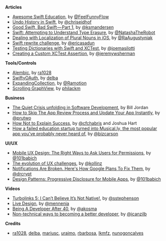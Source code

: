 
**Articles**

* [Awesome Swift Education](https://github.com/hsavit1/Awesome-Swift-Education), by [@FeelFunnyFlow](https://twitter.com/FeelFunnyFlow)
* [Undo History in Swift](http://chris.eidhof.nl/post/undo-history-in-swift/), by [@chriseidhof](https://twitter.com/chriseidhof)
* [Good Swift, Bad Swift — Part 1](https://medium.com/@ksmandersen/good-swift-bad-swift-part-1-f58f71da3575), by [@ksmandersen](https://twitter.com/ksmandersen)
* [Swift: Attempting to Understand Type Erasure](https://www.natashatherobot.com/swift-type-erasure/), by [@NatashaTheRobot](https://twitter.com/NatashaTheRobot)
* [Dealing with Localization of Plural Nouns in iOS](http://macoscope.com/blog/effective-localization-when-working-with-language-plural-rules/), by [@RaAugustyniak](https://twitter.com/RaAugustyniak)
* [Swift rewrite challenge](http://ericasadun.com/2016/05/31/swift-rewrite-challenge/), by [@ericasadun](https://twitter.com/ericasadun)
* [Testing Dictionaries with Swift and XCTest](http://masilotti.com/testing-dictionaries/), by [@joemasilotti](https://twitter.com/joemasilotti)
* [Creating a Custom XCTest Assertion](https://www.bignerdranch.com/blog/creating-a-custom-xctest-assertion/), by [@jeremywsherman](https://twitter.com/jeremywsherman)


**Tools/Controls**

* [Alembic](https://github.com/ra1028/Alembic), by [ra1028](https://github.com/ra1028)
* [SwiftyOAuth](https://github.com/delba/SwiftyOAuth), by [delba](https://github.com/delba)
* [ExpandingCollection](https://github.com/Ramotion/expanding-collection), by [@Ramotion](https://twitter.com/Ramotion)
* [Scrolling GraphView](https://github.com/philackm/Scrollable-GraphView), by [philackm](https://twitter.com/philackm)

**Business**

* [The Quiet Crisis unfolding in Software Development](https://medium.com/@billjordan1/the-quiet-crisis-unfolding-in-software-development-cffbdafbf450#.bkxe79bm1), by Bill Jordan
* [How to Skip The App Review Process and Update Your App Instantly](https://medium.com/@ophir_rollout/how-to-skip-the-app-review-process-and-update-your-app-instantly-76565b519c2d#.snz1lagvn), by [@prutwo](https://twitter.com/prutwo)
* [How Not to Explain Success](http://www.nytimes.com/2016/04/10/opinion/sunday/how-not-to-explain-success.html?_r=0), by [@cfchabris](https://twitter.com/cfchabris) and Joshua Hart
* [How a failed education startup turned into Musical.ly, the most popular app you've probably never heard of](http://www.businessinsider.com/what-is-musically-2016-5), by [@bizcarson](https://twitter.com/bizcarson)

**UI/UX**

* [Mobile UX Design: The Right Ways to Ask Users for Permissions](http://babich.biz/mobile-ux-design-the-right-ways-to-ask-users-for-permissions/), by [@101babich](https://twitter.com/101babich)
* [The evolution of UX challenges](https://uxdesign.cc/the-evolution-of-ux-challenges-5e1748b82ede?ref=hackingui#.z61cns41m), by [@kollinz](https://twitter.com/kollinz)
* [Notifications Are Broken. Here's How Google Plans To Fix Them](http://www.fastcodesign.com/3060092/notifications-are-broken-heres-how-google-plans-to-fix-them), by [@drcrypt](https://twitter.com/drcrypt)
* [Design Patterns: Progressive Disclosure for Mobile Apps](https://uxplanet.org/design-patterns-progressive-disclosure-for-mobile-apps-f41001a293ba#.ipfhbc73q), by [@101babich](https://twitter.com/101babich)

**Videos**

* [Turbolinks 5: I Can’t Believe It’s Not Native!](https://www.youtube.com/watch?v=SWEts0rlezA), by [@sstephenson](https://twitter.com/sstephenson)
* [Live Design](https://realm.io/news/tryswift-maxim-cramer-live-design/), by [@mennenia](https://twitter.com/mennenia)
* [Being A Developer After 40](http://blog.appbuilders.ch/2016/05/26/adrian-being-developer-after-40.html), by [@akosma](https://twitter.com/akosma)
* [Non-technical ways to becoming a better developer](http://blog.appbuilders.ch/2016/06/02/marin.html), by [@icanzilb](https://twitter.com/icanzilb)

**Credits**

* [ra1028](https://github.com/ra1028), [delba](https://github.com/delba), [mariusc](https://github.com/mariusc), [uraimo](https://github.com/uraimo), [rbarbosa](https://github.com/rbarbosa), [lkmfz](https://github.com/lkmfz), [nunogoncalves](https://github.com/nunogoncalves)
